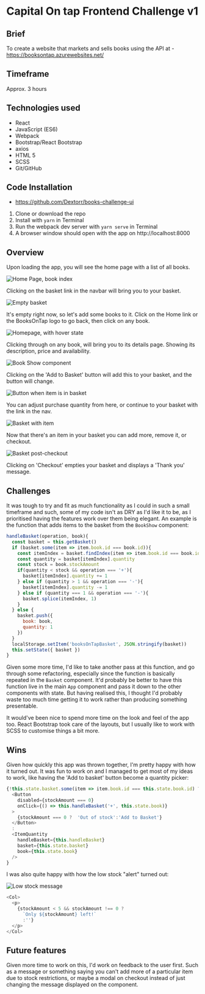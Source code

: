 # Capital On tap Frontend Challenge v1

## Brief
To create a website that markets and sells books using the API at - https://booksontap.azurewebsites.net/

## Timeframe
Approx. 3 hours

## Technologies used

* React
* JavaScript (ES6)
* Webpack
* Bootstrap/React Bootstrap
* axios
* HTML 5
* SCSS
* Git/GitHub

## Code Installation

- https://github.com/Dextorr/books-challenge-ui

1. Clone or download the repo
2. Install with `yarn` in Terminal
3. Run the webpack dev server with `yarn serve` in Terminal
4. A browser window should open with the app on http://localhost:8000

## Overview

Upon loading the app, you will see the home page with a list of all books.

![Home Page, book index](https://media.git.generalassemb.ly/user/17636/files/3232d380-a4ad-11e9-876e-847df385e5ad)

Clicking on the basket link in the navbar will bring you to your basket.

![Empty basket](https://media.git.generalassemb.ly/user/17636/files/8a69d580-a4ad-11e9-97af-87b21a88eb27)

It's empty right now, so let's add some books to it. Click on the Home link or the BooksOnTap logo to go back, then click on any book.

![Homepage, with hover state](https://media.git.generalassemb.ly/user/17636/files/d3ba2500-a4ad-11e9-9b05-43f767336321)

Clicking through on any book, will bring you to its details page. Showing its description, price and availability.

![Book Show component](https://media.git.generalassemb.ly/user/17636/files/fea47900-a4ad-11e9-9c4f-3919d4de6fad)

Clicking on the 'Add to Basket' button will add this to your basket, and the button will change.

![Button when item is in basket](https://media.git.generalassemb.ly/user/17636/files/973af900-a4ae-11e9-851b-7a59cf3d0427)

You can adjust purchase quantity from here, or continue to your basket with the link in the nav.

![Basket with item](https://media.git.generalassemb.ly/user/17636/files/d0736900-a4ae-11e9-8284-6160aaaca8a6)

Now that there's an item in your basket you can add more, remove it, or checkout.

![Basket post-checkout](https://media.git.generalassemb.ly/user/17636/files/1fb99980-a4af-11e9-8b96-f99619426542)

Clicking on 'Checkout' empties your basket and displays a 'Thank you' message.

## Challenges

It was tough to try and fit as much functionality as I could in such a small timeframe and such, some of my code isn't as DRY as I'd like it to be, as I prioritised having the features work over them being elegant. An example is the function that adds items to the basket from the `BookShow` component:

```javascript
handleBasket(operation, book){
  const basket = this.getBasket()
  if (basket.some(item => item.book.id === book.id)){
    const itemIndex = basket.findIndex(item => item.book.id === book.id)
    const quantity = basket[itemIndex].quantity
    const stock = book.stockAmount
    if(quantity < stock && operation === '+'){
      basket[itemIndex].quantity += 1
    } else if (quantity > 1 && operation === '-'){
      basket[itemIndex].quantity -= 1
    } else if (quantity === 1 && operation === '-'){
      basket.splice(itemIndex, 1)
    }
  } else {
    basket.push({
      book: book,
      quantity: 1
    })
  }
  localStorage.setItem('booksOnTapBasket', JSON.stringify(basket))
  this.setState({ basket })
}
```

Given some more time, I'd like to take another pass at this function, and go through some refactoring, especially since the function is basically repeated in the `Basket` component. It'd probably be better to have this function live in the main `App` component and pass it down to the other components with state. But having realised this, I thought I'd probably waste too much time getting it to work rather than producing something presentable.

It would've been nice to spend more time on the look and feel of the app too. React Bootstrap took care of the layouts, but I usually like to work with SCSS to customise things a bit more.

## Wins

Given how quickly this app was thrown together, I'm pretty happy with how it turned out. It was fun to work on and I managed to get most of my ideas to work, like having the 'Add to basket' button become a quantity picker:

```javascript
{!this.state.basket.some(item => item.book.id === this.state.book.id) ?
  <Button
    disabled={stockAmount === 0}
    onClick={() => this.handleBasket('+', this.state.book)}
  >
    {stockAmount === 0 ?  'Out of stock':'Add to Basket'}
  </Button>
  :
  <ItemQuantity
    handleBasket={this.handleBasket}
    basket={this.state.basket}
    book={this.state.book}
  />
}
```

I was also quite happy with how the low stock "alert" turned out:

![Low stock message](https://media.git.generalassemb.ly/user/17636/files/e8002100-a4b1-11e9-9943-db5713080d62)

```javascript
<Col>
  <p>
    {stockAmount < 5 && stockAmount !== 0 ?
      `Only ${stockAmount} left!`
      :''}
  </p>
</Col>
```

## Future features

Given more time to work on this, I'd work on feedback to the user first. Such as a message or something saying you can't add more of a particular item due to stock restrictions, or maybe a modal on checkout instead of just changing the message displayed on the component.
